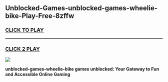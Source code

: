 
## Unblocked-Games-unblocked-games-wheelie-bike-Play-Free-8zffw
<h3>
<a href="https://premium76.site?title=unblocked-games-wheelie-bike&ref=15A">CLICK TO PLAY</a></h3>
<hr>

<h3>
<a href="https://premium76.site?title=unblocked-games-wheelie-bike&ref=15A">CLICK 2 PLAY</a>
  
</h3>

<a href="https://premium76.site?title=unblocked-games-wheelie-bike&ref=15A"><img src="https://clearcache.store/games.png"></a>


**unblocked-games-wheelie-bike games unblocked: Your Gateway to Fun and Accessible Online Gaming**
